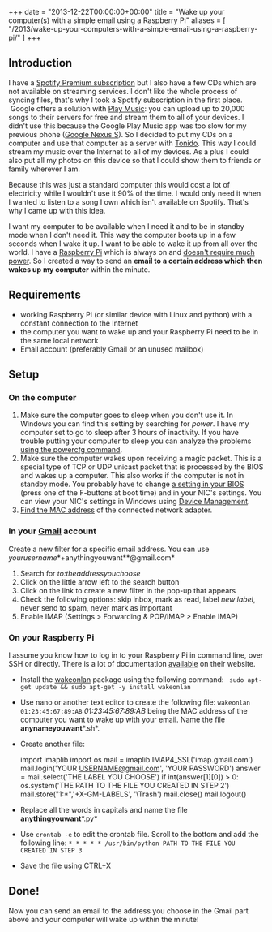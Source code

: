 +++
date = "2013-12-22T00:00:00+00:00"
title = "Wake up your computer(s) with a simple email using a Raspberry Pi"
aliases = [
    "/2013/wake-up-your-computers-with-a-simple-email-using-a-raspberry-pi/"
]
+++

## Introduction

I have a [Spotify Premium subscription](https://www.spotify.com/be-nl/get-spotify/go/premium/) but I also have a few CDs which are not available on streaming services. I don't like the whole process of syncing files, that's why I took a Spotify subscription in the first place.  Google offers a solution with [Play Music](https://play.google.com/about/music/): you can upload up to 20,000 songs to their servers for free and stream them to all of your devices. I didn't use this because the Google Play Music app was too slow for my previous phone ([Google Nexus S](http://www.android.com/devices/detail/nexus-s)). So I decided to put my CDs on a computer and use that computer as a server with [Tonido](http://www.tonido.com/tonidodesktop/). This way I could stream my music over the Internet to all of my devices. As a plus I could also put all my photos on this device so that I could show them to friends or family wherever I am.

Because this was just a standard computer this would cost a lot of electricity while I wouldn't use it 90% of the time. I would only need it when I wanted to listen to a song I own which isn't available on Spotify. That's why I came up with this idea.

I want my computer to be available when I need it and to be in standby mode when I don't need it. This way the computer boots up in a few seconds when I wake it up. I want to be able to wake it up from all over the world. I have a [Raspberry Pi](http://www.raspberrypi.org/faqs#introWhatIs) which is always on and [doesn't require much power](http://www.raspberrypi.org/faqs#power). So I created a way to send an **email to a certain address which then wakes up my computer** within the minute.


## Requirements

  * working Raspberry Pi (or similar device with Linux and python) with a constant connection to the Internet
  * the computer you want to wake up and your Raspberry Pi need to be in the same local network
  * Email account (preferably Gmail or an unused mailbox)

## Setup

### On the computer

  1. Make sure the computer goes to sleep when you don't use it. In Windows you can find this setting by searching for *power*. I have my computer set to go to sleep after 3 hours of inactivity. If you have trouble putting your computer to sleep you can analyze the problems [using the powercfg command](http://technet.microsoft.com/en-us/library/cc748940(v=ws.10).aspx).
  1. Make sure the computer wakes upon receiving a magic packet. This is a special type of TCP or UDP unicast packet that is processed by the BIOS and wakes up a computer. This also works if the computer is not in standby mode. You probably have to change [a setting in your BIOS](http://www.tomshardware.com/reviews/bios-beginners,1126-8.html) (press one of the F-buttons at boot time) and in your NIC's settings. You can view your NIC's settings in Windows using [Device Management](http://windows.microsoft.com/en-us/windows-vista/open-device-manager).
  1. [Find the MAC address](http://technet.microsoft.com/en-us/library/gg252549(v=ws.10).aspx) of the connected network adapter.

### In your [Gmail](http://www.gmail.com) account

Create a new filter for a specific email address. You can use *yourusername**+anythingyouwant**@gmail.com*

  1. Search for *to:theaddressyouchoose*
  1. Click on the little arrow left to the search button
  1. Click on the link to create a new filter in the pop-up that appears
  1. Check the following options: skip inbox, mark as read, label *new label*, never send to spam, never mark as important
  1. Enable IMAP (Settings > Forwarding & POP/IMAP > Enable IMAP)

### On your Raspberry Pi

I assume you know how to log in to your Raspberry Pi in command line, over SSH or directly. There is a lot of documentation [available](http://elinux.org/RPi_Remote_Access) on their website.

  *  Install the [wakeonlan](https://wiki.debian.org/WakeOnLan) package using the following command:
      ``` sudo apt-get update && sudo apt-get -y install wakeonlan```

  *  Use nano or another text editor to create the following file:
      ```wakeonlan 01:23:45:67:89:AB```
      *01:23:45:67:89:AB* being the MAC address of the computer you want to wake up with your email. Name the file **anynameyouwant***.sh*.

  *  Create another file:

        import imaplib
        import os
        mail = imaplib.IMAP4_SSL('imap.gmail.com')
        mail.login('YOUR USERNAME@gmail.com', 'YOUR PASSWORD')
        answer = mail.select('THE LABEL YOU CHOOSE')
        if int(answer[1][0]) > 0:
          os.system('THE PATH TO THE FILE YOU CREATED IN STEP 2')
          mail.store("1:*",'+X-GM-LABELS', '\\Trash')
        mail.close()
        mail.logout()

  *  Replace all the words in capitals and name the file **anythingyouwant***.py*
  *  Use `crontab -e` to edit the crontab file. Scroll to the bottom and add the following line:
      ```* * * * * /usr/bin/python PATH TO THE FILE YOU CREATED IN STEP 3```
  * Save the file using CTRL+X

## Done!

Now you can send an email to the address you choose in the Gmail part above and your computer will wake up within the minute!
